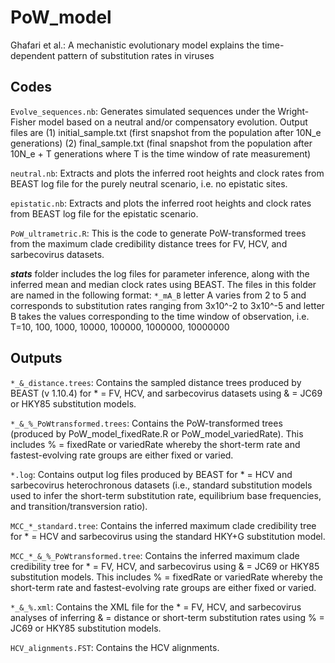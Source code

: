 # PoW_model

Ghafari et al.: A mechanistic evolutionary model explains the time-dependent pattern of substitution rates in viruses


## Codes

`Evolve_sequences.nb`: Generates simulated sequences under the Wright-Fisher model based on a neutral and/or compensatory evolution. 
Output files are (1) initial_sample.txt (first snapshot from the population after 10N_e generations) (2) final_sample.txt (final snapshot from the population after 10N_e + T generations where T is the time window of rate measurement)

`neutral.nb`: Extracts and plots the inferred root heights and clock rates from BEAST log file for the purely neutral scenario, i.e. no epistatic sites. 

`epistatic.nb`: Extracts and plots the inferred root heights and clock rates from BEAST log file for the epistatic scenario.

`PoW_ultrametric.R`: This is the code to generate PoW-transformed trees from the maximum clade credibility distance trees for FV, HCV, and sarbecovirus datasets.

***stats*** folder includes the log files for parameter inference, along with the inferred mean and median clock rates using BEAST.
The files in this folder are named in the following format: `*_mA_B` letter A varies from 2 to 5 and corresponds to substitution rates ranging from 3x10^-2 to 3x10^-5 and letter B takes the values corresponding to the time window of observation, i.e. T=10, 100, 1000, 10000, 100000, 1000000, 10000000

## Outputs

`*_&_distance.trees`: Contains the sampled distance trees produced by BEAST (v 1.10.4) for * = FV, HCV, and sarbecovirus datasets using & = JC69 or HKY85 substitution models. 

`*_&_%_PoWtransformed.trees`: Contains the PoW-transformed trees (produced by PoW_model_fixedRate.R or PoW_model_variedRate). This includes % = fixedRate or variedRate whereby the short-term rate and fastest-evolving rate groups are either fixed or varied.

`*.log`: Contains output log files produced by BEAST for * = HCV and sarbecovirus heterochronous datasets (i.e., standard substitution models used to infer the short-term substitution rate, equilibrium base frequencies, and transition/transversion ratio).

`MCC_*_standard.tree`: Contains the inferred maximum clade credibility tree for * = HCV and sarbecovirus using the standard HKY+G substitution model.

`MCC_*_&_%_PoWtransformed.tree`: Contains the inferred maximum clade credibility tree for * = FV, HCV, and sarbecovirus using & = JC69 or HKY85 substitution models. This includes % = fixedRate or variedRate whereby the short-term rate and fastest-evolving rate groups are either fixed or varied.

`*_&_%.xml`: Contains the XML file for the * = FV, HCV, and sarbecovirus analyses of inferring & = distance or short-term substitution rates using % = JC69 or HKY85 substitution models.

`HCV_alignments.FST`: Contains the HCV alignments.